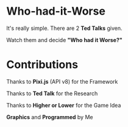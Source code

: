# Who-had-it-Worse
It's really simple.
There are 2 **Ted Talks** given.

Watch them and decide **"Who had it Worse?"**

# Contributions
Thanks to **Pixi.js** (API v8) for the Framework

Thanks to **Ted Talk** for the Research

Thanks to **Higher or Lower** for the Game Idea

**Graphics** and **Programmed** by Me
